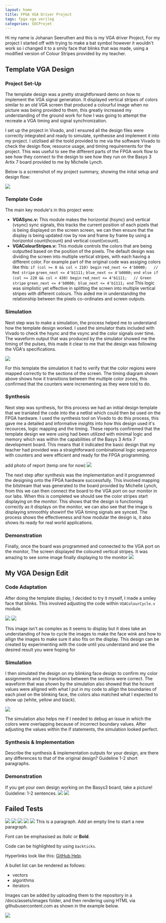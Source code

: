 ```yaml
---
layout: home
title: FPGA VGA Driver Project
tags: fpga vga verilog
categories: SOCProjet
---
```


Hi my name is Johanan Seeruthen and this is my VGA driver Project, For my project I started off with trying to make a bat symbol however it wouldn't work so i changed it to a smily face that blinks that was made, using a modified version of Colour Stripes provided by my teacher.

## **Template VGA Design**
### **Project Set-Up**
The template design was a pretty straightforward demo on how to implement the VGA signal generation. It displayed vertical stripes of colors similar to an old VGA screen that produced a colourful image when no picture was being provided to them, this greatly increased my understanding of the ground work for how I was going to attempt the recreate a VGA timing and signal synchronization.

I set up the project in Vivado, and I ensured all the design files were correctly integrated and ready to simulate, synthesise and implement it into my project. I utizlised all the toold provided to me via the software Vivado to check the design flow, resource usage, and timing requirements for the project. This was useful to see the different parts of the FPGA work flow to see how they connect to the design to see how they run on the Basys 3 Artix 7 board provided to me by Michelle Lynch. 


Below is a screenshot of my project summary, showing the inital setup and design flow:



<img src="https://raw.githubusercontent.com/Johanan26/SOC/main/docs/assets/images/Overview.png">


### **Template Code**
The main key module's in this project were:
- **VGASync.v:** This module makes the horizontal (hsync) and vertical (vsync) sync signals, this tracks the current position of each pizels that is being displayed on the screen screen, we can then ensure that the display is being updated row by row and frame by frame by using a horizontol count(hcount) and vertical count(vcount).
- **VGAColourStripes.v:** This module controls the colors that are being outputted based on the position of the pixels. The default design was dividing the screen into multiple vertical stripes, with each having a different color.
For example part of the original code was assiging colors like this: `if (col >= 0 && col < 210) begin` `red_next <= 4'b0000;   // Red stripe` `green_next <= 4'b1111;` `blue_next <= 4'b0000;` `end else if (col >= 220 && col < 430) begin` `red_next <= 4'b1111;   // Green stripe` `green_next <= 4'b0000; blue_next <= 4'b1111; end`
This logic was simplistic yet effective in splitting the screen into multiple vertical stripes with different colours. This aided me in understanding the relationship between the pixels co-ordinates and screen outputs.
### **Simulation**
Next step was to make a simulation, the process helped me to understand how the template design worked. I used the simulator thats included with Vivado to check the hsync and the vsync and the color signals over time. The waveform output that was produced by the simulator showed me the timing of the pulses, this made it clear to me that the design was following the VGA's specifications.

<img src="https://raw.githubusercontent.com/Johanan26/SOC/main/docs/assets/images/Working Demo Sim.png">

For this template the simulation it had to verify that the color regions were mapped correctly to the sections of the screen. The timing diagram shown above shows how it transitions between the multiple color zones, this confirmed that the counters were incrementing as they were told to do.
### **Synthesis**
Next step was synthesis, for this process we had an initial design template that we tranlated the code into the a netlist which could then be used on the FPGA hardware. I used the synthesis tool on Vivado to do this process, this gave me a detailed and informative insights into how this design used it's recources, logic mapping and the timing. These reports confiremed that the template design we were using had been utilized with minimal logic and memory which was within the capabilities of the Basys 3 Artix 7 development board. This means that it indicated the basic design that my teacher had provided was a straightforward combinational logic sequence with counters and were efficient and ready for the FPGA programming.

add photo of report (temp one for now)
<img src="https://raw.githubusercontent.com/Johanan26/SOC/main/docs/assets/images/synthesis report.png">

The next step after synthesis was the implementation and it programmed the designing onto the FPGA hardware successfully. This involved mapping the bitstream that was generated to the board provided by Michelle Lynch, from this we can then connect the board to the VGA port on our monitor in our labs. When this is completed we should see the color stripes start displaying on the monitor. This shows that the design is functioning correctly as it displays on the monitor, we can also see that the image is displaying smnoothly showinf the VGA timing signals are synced. The process shows the effectiveness and how modular the design is, it also shows its ready for real world applications.

### **Demonstration**
Finally, once the board was programmed and connected to the VGA port on the monitor, The screen displayed the coloured vertical stripes. It was amazing to see some image finally displaying to the monitor
<img src="https://raw.githubusercontent.com/Johanan26/SOC/main/docs/assets/images/TempDisplay.png">


## **My VGA Design Edit**
### **Code Adaptation**
After doing the template display, I decided to try it myself, I made a smiley face that blinks. This involved adjusting the code within `VGAColourCycle.v` module.

<img src="https://raw.githubusercontent.com/Johanan26/SOC/main/docs/assets/images/What I changed in VGATOP.png">
<img src="https://raw.githubusercontent.com/Johanan26/SOC/main/docs/assets/images/FaceCode.png">

This image isn't as complex as it seems to display but it does take an understanding of how to cycle the images to make the face wink and how to allign the images to make sure it also fits on the display. This design can be created by experimenting with the code until you understand and see the desired result you were hoping for
### **Simulation**
I then simulated the design on my blinking face design to confirm my color assignments and my transitions between the sections were correct. The waveform that was shown by the simulation also showed that the hcount values were alligned with what I put in my code to allign the boundaries of each pixel on the blinking face, the colors also matched what I expected to show up (white, yellow and black).

<img src="https://raw.githubusercontent.com/Johanan26/SOC/main/docs/assets/images/Working Demo Sim.png">

The simulation also helps me if I needed to debug an issue in which the colors were overlapping because of incorrect boundary values. After adjusting the values within the if statements, the simulation looked perfect.
### **Synthesis & Implementation**
Describe the synthesis & implementation outputs for your design, are there any differences to that of the original design? Guideline 1-2 short paragraphs.
### **Demonstration**
If you get your own design working on the Basys3 board, take a picture! Guideline: 1-2 sentences.
<img src="https://raw.githubusercontent.com/Johanan26/SOC/main/docs/assets/images/face blinking.jpg">
<img src="https://raw.githubusercontent.com/Johanan26/SOC/main/docs/assets/images/ActualDisplay.png">
## **Failed Tests**
<img src="https://raw.githubusercontent.com/Johanan26/SOC/main/docs/assets/images/error 1.jpg">
<img src="https://raw.githubusercontent.com/Johanan26/SOC/main/docs/assets/images/error2.jpg">
<img src="https://raw.githubusercontent.com/Johanan26/SOC/main/docs/assets/images/error3.jpg">
<img src="https://raw.githubusercontent.com/Johanan26/SOC/main/docs/assets/images/error4.jpg">
<img src="https://raw.githubusercontent.com/Johanan26/SOC/main/docs/assets/images/error5.jpg">
This is a paragraph. Add an empty line to start a new paragraph.

Font can be emphasised as *Italic* or **Bold**.

Code can be highlighted by using `backticks`.

Hyperlinks look like this: [GitHub Help](https://help.github.com/).

A bullet list can be rendered as follows:
- vectors
- algorithms
- iterators

Images can be added by uploading them to the repository in a /docs/assets/images folder, and then rendering using HTML via githubusercontent.com as shown in the example below.

<img src="https://raw.githubusercontent.com/melgineer/fpga-vga-verilog/main/docs/assets/images/VGAPrjSrcs.png">
